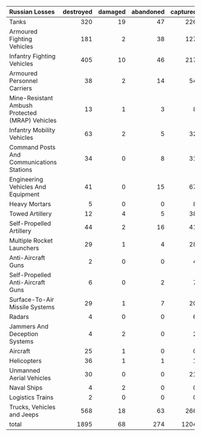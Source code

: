 | Russian Losses                                   |   destroyed |   damaged |   abandoned |   captured |   total |
|:-------------------------------------------------|------------:|----------:|------------:|-----------:|--------:|
| Tanks                                            |         320 |        19 |          47 |        226 |     612 |
| Armoured Fighting Vehicles                       |         181 |         2 |          38 |        127 |     348 |
| Infantry Fighting Vehicles                       |         405 |        10 |          46 |        217 |     678 |
| Armoured Personnel Carriers                      |          38 |         2 |          14 |         54 |     108 |
| Mine-Resistant Ambush Protected  (MRAP) Vehicles |          13 |         1 |           3 |          8 |      25 |
| Infantry Mobility Vehicles                       |          63 |         2 |           5 |         32 |     102 |
| Command Posts And Communications Stations        |          34 |         0 |           8 |         31 |      73 |
| Engineering Vehicles And Equipment               |          41 |         0 |          15 |         67 |     123 |
| Heavy Mortars                                    |           5 |         0 |           0 |          8 |      13 |
| Towed Artillery                                  |          12 |         4 |           5 |         38 |      59 |
| Self-Propelled Artillery                         |          44 |         2 |          16 |         41 |     103 |
| Multiple Rocket Launchers                        |          29 |         1 |           4 |         28 |      62 |
| Anti-Aircraft Guns                               |           2 |         0 |           0 |          4 |       6 |
| Self-Propelled Anti-Aircraft Guns                |           6 |         0 |           2 |          7 |      15 |
| Surface-To-Air Missile Systems                   |          29 |         1 |           7 |         20 |      57 |
| Radars                                           |           4 |         0 |           0 |          6 |      10 |
| Jammers And Deception Systems                    |           4 |         2 |           0 |          2 |       8 |
| Aircraft                                         |          25 |         1 |           0 |          0 |      26 |
| Helicopters                                      |          36 |         1 |           1 |          1 |      39 |
| Unmanned Aerial Vehicles                         |          30 |         0 |           0 |         21 |      51 |
| Naval Ships                                      |           4 |         2 |           0 |          0 |       6 |
| Logistics Trains                                 |           2 |         0 |           0 |          0 |       2 |
| Trucks, Vehicles and Jeeps                       |         568 |        18 |          63 |        266 |     915 |
| total                                            |        1895 |        68 |         274 |       1204 |    3441 |